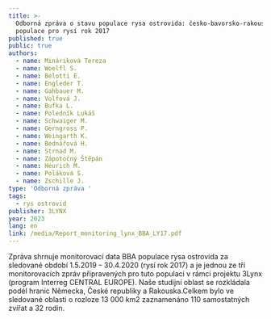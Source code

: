 ```yaml
---
title: >-
  Odborná zpráva o stavu populace rysa ostrovida: česko-bavorsko-rakouská
  populace pro rysí rok 2017
published: true
public: true
authors:
  - name: Mináriková Tereza
  - name: Woelfl S.
  - name: Belotti E.
  - name: Engleder T.
  - name: Gahbauer M.
  - name: Volfová J.
  - name: Bufka L.
  - name: Poledník Lukáš
  - name: Schwaiger M.
  - name: Gerngross P.
  - name: Weingarth K.
  - name: Bednářová H.
  - name: Strnad M.
  - name: Zápotočný Štěpán
  - name: Heurich M.
  - name: Poláková S.
  - name: Zschille J.
type: 'Odborná zpráva '
tags:
  - rys ostrovid
publisher: 3LYNX
year: 2023
lang: en
link: /media/Report_monitoring_lynx_BBA_LY17.pdf
---
```

Zpráva shrnuje monitorovací data BBA populace rysa ostrovida za sledované období 1.5.2019 – 30.4.2020 (rysí rok 2017) a je jednou ze tří monitorovacích zpráv připravených pro tuto populaci v rámci projektu 3Lynx (program Interreg CENTRAL EUROPE). Naše studijní oblast se rozkládala podél hranic Německa, České republiky a Rakouska.Celkem bylo ve sledované oblasti o rozloze 13 000 km2 zaznamenáno 110 samostatných zvířat a 32 rodin.
